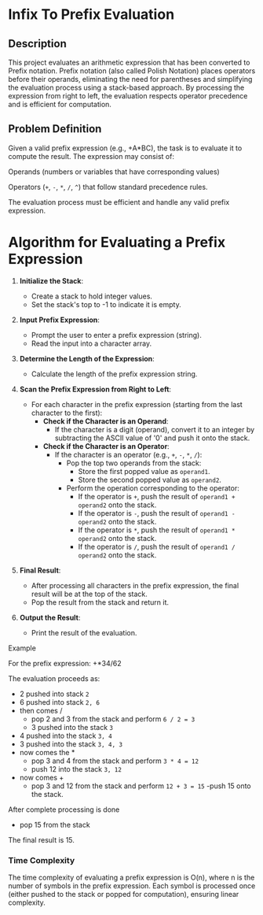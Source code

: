 # Infix To Prefix Evaluation 

## Description 

This project evaluates an arithmetic expression that has been converted to Prefix notation. Prefix notation (also called Polish Notation) places operators before their operands, eliminating the need for parentheses and simplifying the evaluation process using a stack-based approach. By processing the expression from right to left, the evaluation respects operator precedence and is efficient for computation.

## Problem Definition

Given a valid prefix expression (e.g., +A*BC), the task is to evaluate it to compute the result. The expression may consist of:

Operands (numbers or variables that have corresponding values)

Operators (`+`, `-`, `*`, `/`, `^`) that follow standard precedence rules.


The evaluation process must be efficient and handle any valid prefix expression.

# Algorithm for Evaluating a Prefix Expression

1. **Initialize the Stack**:
   - Create a stack to hold integer values.
   - Set the stack's top to -1 to indicate it is empty.

2. **Input Prefix Expression**:
   - Prompt the user to enter a prefix expression (string).
   - Read the input into a character array.

3. **Determine the Length of the Expression**:
   - Calculate the length of the prefix expression string.

4. **Scan the Prefix Expression from Right to Left**:
   - For each character in the prefix expression (starting from the last character to the first):
     - **Check if the Character is an Operand**:
       - If the character is a digit (operand), convert it to an integer by subtracting the ASCII value of '0' and push it onto the stack.
     - **Check if the Character is an Operator**:
       - If the character is an operator (e.g., `+`, `-`, `*`, `/`):
         - Pop the top two operands from the stack:
           - Store the first popped value as `operand1`.
           - Store the second popped value as `operand2`.
         - Perform the operation corresponding to the operator:
           - If the operator is `+`, push the result of `operand1 + operand2` onto the stack.
           - If the operator is `-`, push the result of `operand1 - operand2` onto the stack.
           - If the operator is `*`, push the result of `operand1 * operand2` onto the stack.
           - If the operator is `/`, push the result of `operand1 / operand2` onto the stack.

5. **Final Result**:
   - After processing all characters in the prefix expression, the final result will be at the top of the stack.
   - Pop the result from the stack and return it.

6. **Output the Result**:
   - Print the result of the evaluation.



Example

For the prefix expression: +*34/62

The evaluation proceeds as:

- 2 pushed into stack `2`
- 6 pushed into stack `2, 6`
- then comes / 
  - pop 2 and 3 from the stack and perform `6 / 2 = 3`
  - 3 pushed into the stack  `3`
- 4 pushed into the stack `3, 4`
- 3 pushed into the stack `3, 4, 3`
- now comes the *
  - pop 3 and 4 from the stack and perform `3 * 4 = 12`
  - push 12 into the stack `3, 12`
- now comes +
  - pop 3 and 12 from the stack and perform `12 + 3 = 15`
-push 15 onto the stack.

After complete processing is done
- pop 15 from the stack 

The final result is 15.


### Time Complexity

The time complexity of evaluating a prefix expression is O(n), where n is the number of symbols in the prefix expression. Each symbol is processed once (either pushed to the stack or popped for computation), ensuring linear complexity.
